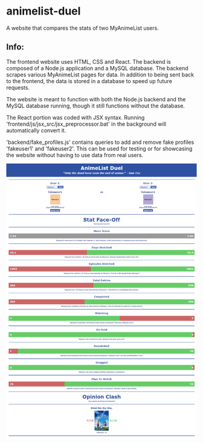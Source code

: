# animelist-duel

A website that compares the stats of two MyAnimeList users.

## Info:

The frontend website uses HTML, CSS and React. The backend is composed of a Node.js application and a MySQL database. The backend scrapes various MyAnimeList pages for data. In addition to being sent back to the frontend, the data is stored in a database to speed up future requests.

The website is meant to function with both the Node.js backend and the MySQL database running, though it still functions without the database.

The React portion was coded with JSX syntax. Running 'frontend/js/jsx_src/jsx_preprocessor.bat' in the background will automatically convert it.

'backend/fake_profiles.js' contains queries to add and remove fake profiles 'fakeuser1' and 'fakeuser2'. This can be used for testing or for showcasing the website without having to use data from real users.

![Screenshot of Website](docs/screenshot_1.png)